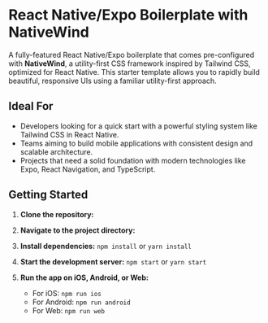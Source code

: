 # React Native/Expo Boilerplate with NativeWind

A fully-featured React Native/Expo boilerplate that comes pre-configured with **NativeWind**, a utility-first CSS framework inspired by Tailwind CSS, optimized for React Native. This starter template allows you to rapidly build beautiful, responsive UIs using a familiar utility-first approach.

## Ideal For

- Developers looking for a quick start with a powerful styling system like Tailwind CSS in React Native.
- Teams aiming to build mobile applications with consistent design and scalable architecture.
- Projects that need a solid foundation with modern technologies like Expo, React Navigation, and TypeScript.

## Getting Started

1. **Clone the repository:**

2. **Navigate to the project directory:**

3. **Install dependencies:** `npm install` or `yarn install`

4. **Start the development server:** `npm start` or `yarn start`

5. **Run the app on iOS, Android, or Web:**
   - For iOS: `npm run ios`
   - For Android: `npm run android`
   - For Web: `npm run web`
